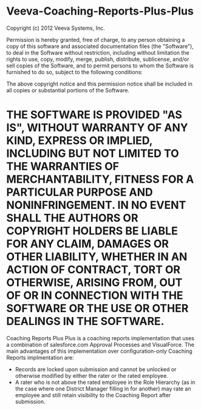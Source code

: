 Veeva-Coaching-Reports-Plus-Plus
==================================
Copyright (c) 2012 Veeva Systems, Inc.

Permission is hereby granted, free of charge, to any person obtaining a copy of this software and associated documentation files (the "Software"), to deal in the Software without restriction, including without limitation the rights to use, copy, modify, merge, publish, distribute, sublicense, and/or sell copies of the Software, and to permit persons to whom the Software is furnished to do so, subject to the following conditions:

The above copyright notice and this permission notice shall be included in all copies or substantial portions of the Software.

THE SOFTWARE IS PROVIDED "AS IS", WITHOUT WARRANTY OF ANY KIND, EXPRESS OR IMPLIED, INCLUDING BUT NOT LIMITED TO THE WARRANTIES OF MERCHANTABILITY, FITNESS FOR A PARTICULAR PURPOSE AND NONINFRINGEMENT. IN NO EVENT SHALL THE AUTHORS OR COPYRIGHT HOLDERS BE LIABLE FOR ANY CLAIM, DAMAGES OR OTHER LIABILITY, WHETHER IN AN ACTION OF CONTRACT, TORT OR OTHERWISE, ARISING FROM, OUT OF OR IN CONNECTION WITH THE SOFTWARE OR THE USE OR OTHER DEALINGS IN THE SOFTWARE.
====================================

Coaching Reports Plus Plus is a coaching reports implementation that uses a combination of salesforce.com Approval Processes and VisualForce.  The main advantages of this implementation over configuration-only Coaching Reports implmentation are:
- Records are locked upon submission and cannot be unlocked or otherwise modified by either the rater or the rated employee.
- A rater who is not above the rated employee in the Role Hierarchy (as in the case where one District Manager filling in for another) may rate an employee and still retain visibility to the Coaching Report after submission.

